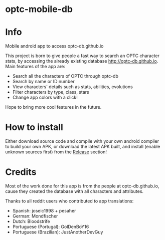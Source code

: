 # optc-mobile-db
# Info
Mobile android app to access optc-db.github.io

This project is born to give people a fast way to search an OPTC character stats, by accessing the already existing database http://optc-db.github.io.
Main features of the app are:

* Search all the characters of OPTC through optc-db
* Search by name or ID number
* View characters' details such as stats, abilities, evolutions
* Filter characters by type, class, stars
* Change app colors with a click!

Hope to bring more cool features in the future.

# How to install
Either download source code and compile with your own android compiler to build your own APK, or download the latest APK built, and install (enable unknown sources first) from the [Release](https://github.com/paolo-optc/optc-mobile-db/releases/) section!

# Credits

Most of the work done for this app is from the people at optc-db.github.io, cause they created the database with all characters and attributes.

Thanks to all reddit users who contributed to app translations:

* Spanish: joseic1998 + pesaher
* German: Mondfischer
* Dutch: Bloodstrife
* Portuguese (Portugal): GolDenBoY16
* Portuguese (Brazilian): JustAnotherDevGuy